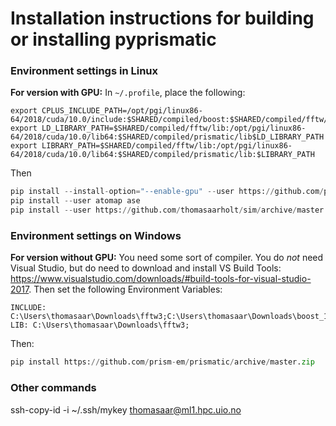 # Installation instructions for building or installing pyprismatic
### Environment settings in Linux
**For version with GPU:**
In `~/.profile`, place the following:
```
export CPLUS_INCLUDE_PATH=/opt/pgi/linux86-64/2018/cuda/10.0/include:$SHARED/compiled/boost:$SHARED/compiled/fftw/include:$CPLUS_INCLUDE_PATH
export LD_LIBRARY_PATH=$SHARED/compiled/fftw/lib:/opt/pgi/linux86-64/2018/cuda/10.0/lib64:$SHARED/compiled/prismatic/lib$LD_LIBRARY_PATH
export LIBRARY_PATH=$SHARED/compiled/fftw/lib:/opt/pgi/linux86-64/2018/cuda/10.0/lib64:$SHARED/compiled/prismatic/lib:$LIBRARY_PATH
```
Then
```python
pip install --install-option="--enable-gpu" --user https://github.com/prism-em/prismatic/archive/master.zip # or from folder with .
pip install --user atomap ase
pip install --user https://github.com/thomasaarholt/sim/archive/master.zip
```

### Environment settings on Windows
**For version without GPU:**
You need some sort of compiler. You do *not* need Visual Studio, but do need to download and install VS Build Tools: https://www.visualstudio.com/downloads/#build-tools-for-visual-studio-2017. Then set the following Environment Variables:
```
INCLUDE: C:\Users\thomasaar\Downloads\fftw3;C:\Users\thomasaar\Downloads\boost_1_69_0;
LIB: C:\Users\thomasaar\Downloads\fftw3;
```
Then:
```python
pip install https://github.com/prism-em/prismatic/archive/master.zip
```

### Other commands
ssh-copy-id -i ~/.ssh/mykey thomasaar@ml1.hpc.uio.no
```
